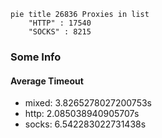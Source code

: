 
```mermaid
pie title 26836 Proxies in list
    "HTTP" : 17540
    "SOCKS" : 8215
```

### Some Info
#### Average Timeout

- mixed: 3.8265278027200753s
- http: 2.085038940905707s
- socks: 6.542283022731438s